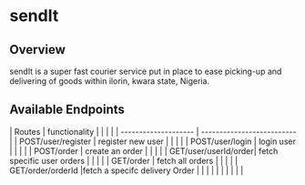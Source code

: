 # sendIt

## Overview

sendIt is a super fast courier service put in place to ease picking-up and delivering of goods within ilorin, kwara state, Nigeria.

## Available Endpoints

|        Routes        |         functionality      |
|                      |                            |
| -------------------- | -------------------------- |
|  POST/user/register  |     register new user      |
|                      |                            |
|   POST/user/login    |       login user           |
|                      |                            |
|   POST/order         |     create an order        |
|                      |                            |
| GET/user/userId/order| fetch specific user orders |
|                      |                            |
| GET/order            |  fetch all orders          |
|                      |                            |
| GET/order/orderId    |fetch a specifc delivery Order |
|                      |                            |
|                      |                            |
|                      |                            |
